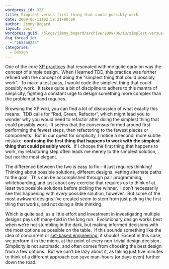 ```yaml
---
wordpress_id: 323
title: Simplest versus first thing that could possibly work
date: 2009-06-11T02:58:21+00:00
author: Jimmy Bogard
layout: post
wordpress_guid: /blogs/jimmy_bogard/archive/2009/06/10/simplest-versus-first-thing-that-could-possibly-work.aspx
dsq_thread_id:
  - "265260244"
categories:
  - Design
---
```

One of the core [XP practices](http://www.xprogramming.com/xpmag/whatisxp.htm) that resonated with me quite early on was the concept of simple design.&#160; When I learned TDD, this practice was further refined with the concept of doing the “simplest thing that could possibly work”.&#160; To make a test pass, I would code the simplest thing that could possibly work.&#160; It takes quite a bit of discipline to adhere to this mantra of simplicity, fighting a constant urge to design something more complex than the problem at hand requires.

Browsing the XP wiki, you can find a lot of discussion of what exactly this means.&#160; TDD calls for “Red, Green, Refactor”, which might lead you to wonder why you would need to refactor after doing the simplest thing that could possibly work.&#160; It seems that the consensus formed around first performing the fewest steps, then refactoring to the fewest pieces or components.&#160; But in our quest for simplicity, I notice a second, more subtle mistake: **confusing the first thing that happens to work with the simplest thing that could possibly work**.&#160; If I choose the first thing that happens to work, my refactoring step often leads me merely to the simplest solution, but not the most elegant.

The difference between the two is easy to fix – it just requires thinking!&#160; Thinking about possible solutions, different designs, vetting alternate paths to the goal.&#160; This can be accomplished through pair programming, whiteboarding, and just about any exercise that requires us to think of at least two possible solutions before picking the winner.&#160; I don’t necessarily see this happening with _every_ possible solution, however.&#160; But some of the most awkward designs I’ve created seem to stem from just picking the first thing that works, and not doing a little thinking.

Which is quite sad, as a little effort and investment in investigating multiple designs pays off many-fold in the long run.&#160; Evolutionary design works best when we’re not stumbling in the dark, but making informed decisions with the most options as possible on the table.&#160; If this sounds something like the idea of concurrent or [set-based engineering](http://xp123.com/xplor/xp0611/index.shtml), it should!&#160; Except in this case, we perform it in the micro, at the point of every non-trivial design decision.&#160; Simplicity is not automatic, and often comes from choosing the best design from a few options.&#160; But we can’t be lazy about it, as taking just five minutes to think of a different approach can save man-hours (or days even) further down the road.